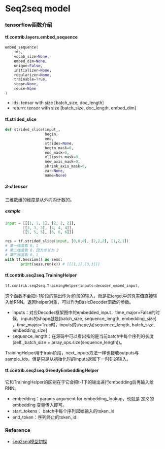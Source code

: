 # Seq2seq model

### tensorflow函数介绍

#### tf.contrib.layers.embed_sequence

```python
embed_sequence(
    ids,
    vocab_size=None,
    embed_dim=None,
    unique=False,
    initializer=None,
    regularizer=None,
    trainable=True,
    scope=None,
    reuse=None
)

```

- ids: tensor with size [batch_size, doc_length] 
- return: tensor with size [batch_size, doc_length, embed_dim]


#### tf.strided_slice

```python
def strided_slice(input_,
                  begin,
                  end,
                  strides=None,
                  begin_mask=0,
                  end_mask=0,
                  ellipsis_mask=0,
                  new_axis_mask=0,
                  shrink_axis_mask=0,
                  var=None,
                  name=None)
```

##### 3-d tensor
三维数组的维度是从外向内计数的。

##### exmple

```python
input = [[[1, 1, 1], [2, 2, 2]],
        [[3, 3, 3], [4, 4, 4]],
        [[5, 5, 5], [6, 6, 6]]]
```

```python
res = tf.strided_slice(input, [0,0,0], [2,2,2], [1,2,1])
# 第一维度取 0，1 
# 第二维度取 0，因为步长为 2
# 第三维度取 0，1 
with tf.Session() as sess: 
       print(sess.run(x)) # [[[1,1],[3,3]]]
```

#### tf.contrib.seq2seq.TrainingHelper
```python
tf.contrib.seq2seq.TrainingHelper(inputs=decoder_embed_input,                                                                                sequence_length=target_sequence_length,                                                                    time_major=False)
```
这个函数不会把t-1阶段的输出作为t阶段的输入，而是把target中的真实值直接输入给RNN。返回helper对象，可以作为BasicDecoder函数的参数。
- inputs：对应Decoder框架图中的embedded_input，time_major=False的时候，inputs的shape就是[batch_size, sequence_length, embedding_size] ，time_major=True时，inputs的shape为[sequence_length, batch_size, embedding_size] 
- sequence_length：在源码中可以看出指的是当前batch中每个序列的长度(self._batch_size = array_ops.size(sequence_length))。
  
TrainingHelper用于train阶段，next_inputs方法一样也接收outputs与sample_ids，但是只是从初始化时的inputs返回下一时刻的输入。

#### tf.contrib.seq2seq.GreedyEmbeddingHelper
它和TrainingHelper的区别在于它会把t-1下的输出进行embedding后再输入给RNN。
- embedding：params argument for embedding_lookup，也就是 定义的embedding 变量传入即可。 
- start_tokens： batch中每个序列起始输入的token_id 
- end_token：序列终止的token_id



### Reference
- [seq2seq模型初探](https://www.jianshu.com/p/779e022a8644?hmsr=toutiao.io)